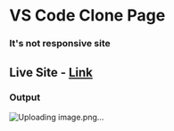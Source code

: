 # VS Code Clone Page

### It's not responsive site

## Live Site - [Link](https://kanurisathvika.github.io/FSJS2.0/Tailwind/VS_code_clone/index.html)

### Output
![Uploading image.png…]()

